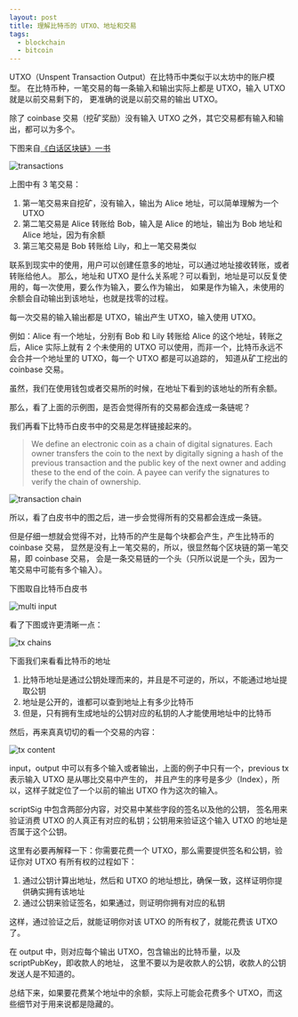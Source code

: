 ```yaml
---
layout: post
title: 理解比特币的 UTXO、地址和交易
tags:
  - blockchain
  - bitcoin
---
```


UTXO（Unspent Transaction Output）在比特币中类似于以太坊中的账户模型。
在比特币种，一笔交易的每一条输入和输出实际上都是 UTXO，输入 UTXO 就是以前交易剩下的，
更准确的说是以前交易的输出 UTXO。

除了 coinbase 交易（挖矿奖励）没有输入 UTXO 之外，其它交易都有输入和输出，都可以为多个。

下图来自[《白话区块链》一书](https://www.amazon.cn/dp/B077NZVFJ5/ref=tmm_kin_swatch_0?_encoding=UTF8&qid=1527937615&sr=8-1)

![transactions](/assets/images/btc/bitcoin-transaction.png)

上图中有 3 笔交易：

  1. 第一笔交易来自挖矿，没有输入，输出为 Alice 地址，可以简单理解为一个 UTXO
  2. 第二笔交易是 Alice 转账给 Bob，输入是 Alice 的地址，输出为 Bob 地址和 Alice 地址，因为有余额
  3. 第三笔交易是 Bob 转账给 Lily，和上一笔交易类似

联系到现实中的使用，用户可以创建任意多的地址，可以通过地址接收转账，或者转账给他人。
那么，地址和 UTXO 是什么关系呢？可以看到，地址是可以反复使用的，每一次使用，要么作为输入，要么作为输出，
如果是作为输入，未使用的余额会自动输出到该地址，也就是找零的过程。

每一次交易的输入输出都是 UTXO，输出产生 UTXO，输入使用 UTXO。

例如：Alice 有一个地址，分别有 Bob 和 Lily 转账给 Alice 的这个地址，转账之后，Alice 实际上就有 2
个未使用的 UTXO 可以使用，而非一个，比特币永远不会合并一个地址里的 UTXO，每一个 UTXO 都是可以追踪的，
知道从矿工挖出的 coinbase 交易。

虽然，我们在使用钱包或者交易所的时候，在地址下看到的该地址的所有余额。

那么，看了上面的示例图，是否会觉得所有的交易都会连成一条链呢？

我们再看下比特币白皮书中的交易是怎样链接起来的。

> We define an electronic coin as a chain of digital signatures.
> Each owner transfers the coin to the next by digitally signing a hash of
> the previous transaction and the public key of the next owner and adding
> these to the end of the coin. A payee can verify the signatures to verify the chain of ownership.

![transaction chain](/assets/images/btc/bitcoin-transaction-chain.png)

所以，看了白皮书中的图之后，进一步会觉得所有的交易都会连成一条链。

但是仔细一想就会觉得不对，比特币的产生是每个块都会产生，产生比特币的 coinbase 交易，
显然是没有上一笔交易的，所以，很显然每个区块链的第一笔交易，即 coinbase 交易，
会是一条交易链的一个头（只所以说是一个头，因为一笔交易中可能有多个输入）。

下图取自比特币白皮书

![multi input](/assets/images/btc/bitcoin-multi-input.png)

看了下图或许更清晰一点：

![tx chains](/assets/images/btc/bitcoin-transaction-chains.png)

下面我们来看看比特币的地址
  1. 比特币地址是通过公钥处理而来的，并且是不可逆的，所以，不能通过地址提取公钥
  2. 地址是公开的，谁都可以查到地址上有多少比特币
  3. 但是，只有拥有生成地址的公钥对应的私钥的人才能使用地址中的比特币

然后，再来真真切切的看一个交易的内容：

![tx content](/assets/images/btc/bitcoin-transaction-content.png)

input，output 中可以有多个输入或者输出，上面的例子中只有一个，previous tx 表示输入 UTXO 是从哪比交易中产生的，
并且产生的序号是多少（Index），所以，这样子就定位了一个以前的输出 UTXO 作为这次的输入。

scriptSig 中包含两部分内容，对交易中某些字段的签名以及他的公钥，
签名用来验证消费 UTXO 的人真正有对应的私钥；公钥用来验证这个输入 UTXO 的地址是否属于这个公钥。

这里有必要再解释一下：你需要花费一个
UTXO，那么需要提供签名和公钥，验证你对 UTXO 有所有权的过程如下：

  1. 通过公钥计算出地址，然后和 UTXO 的地址想比，确保一致，这样证明你提供确实拥有该地址
  2. 通过公钥来验证签名，如果通过，则证明你拥有对应的私钥

这样，通过验证之后，就能证明你对该 UTXO 的所有权了，就能花费该 UTXO 了。

在 output 中，则对应每个输出 UTXO，包含输出的比特币量，以及 scriptPubKey，即收款人的地址，
这里不要以为是收款人的公钥，收款人的公钥发送人是不知道的。

总结下来，如果要花费某个地址中的余额，实际上可能会花费多个 UTXO，而这些细节对于用来说都是隐藏的。
